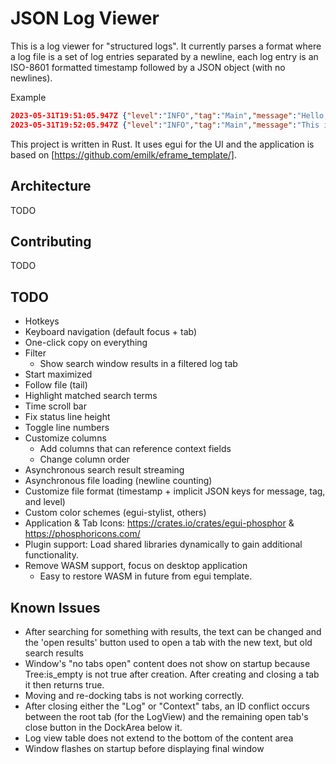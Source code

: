 # JSON Log Viewer

This is a log viewer for "structured logs".  It currently parses a format where a log file is a set of log entries separated by a newline, each log entry is an ISO-8601 formatted timestamp followed by a JSON object (with no newlines).

Example
```json
2023-05-31T19:51:05.947Z {"level":"INFO","tag":"Main","message":"Hello, world!"}
2023-05-31T19:52:05.947Z {"level":"INFO","tag":"Main","message":"This is a structured log file."}
```

This project is written in Rust. It uses egui for the UI and the application is based on [https://github.com/emilk/eframe_template/].

## Architecture

TODO

## Contributing

TODO

## TODO
* Hotkeys
* Keyboard navigation (default focus + tab)
* One-click copy on everything
* Filter
    * Show search window results in a filtered log tab
* Start maximized
* Follow file (tail)
* Highlight matched search terms
* Time scroll bar
* Fix status line height
* Toggle line numbers
* Customize columns
    * Add columns that can reference context fields
    * Change column order
* Asynchronous search result streaming
* Asynchronous file loading (newline counting)
* Customize file format (timestamp + implicit JSON keys for message, tag, and level)
* Custom color schemes (egui-stylist, others)
* Application & Tab Icons: https://crates.io/crates/egui-phosphor & https://phosphoricons.com/
* Plugin support: Load shared libraries dynamically to gain additional functionality.
* Remove WASM support, focus on desktop application
    * Easy to restore WASM in future from egui template.

## Known Issues
* After searching for something with results, the text can be changed and the 'open results' button used to open a tab with the new text, but old search results
* Window's "no tabs open" content does not show on startup because Tree:is_empty is not true after creation.  After creating and closing a tab it then returns true.
* Moving and re-docking tabs is not working correctly.
* After closing either the "Log" or "Context" tabs, an ID conflict occurs between the root tab (for the LogView) and the remaining open tab's close button in the DockArea below it.
* Log view table does not extend to the bottom of the content area
* Window flashes on startup before displaying final window
